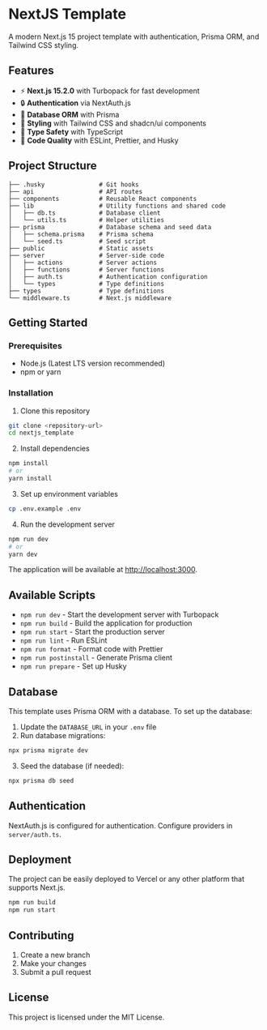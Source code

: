 # NextJS Template

A modern Next.js 15 project template with authentication, Prisma ORM, and Tailwind CSS styling.

## Features

- ⚡ **Next.js 15.2.0** with Turbopack for fast development
- 🔒 **Authentication** via NextAuth.js
- 💾 **Database ORM** with Prisma
- 🎨 **Styling** with Tailwind CSS and shadcn/ui components
- 📝 **Type Safety** with TypeScript
- 🧹 **Code Quality** with ESLint, Prettier, and Husky

## Project Structure

```
├── .husky               # Git hooks
├── api                  # API routes
├── components           # Reusable React components
├── lib                  # Utility functions and shared code
│   ├── db.ts            # Database client
│   └── utils.ts         # Helper utilities
├── prisma               # Database schema and seed data
│   ├── schema.prisma    # Prisma schema
│   └── seed.ts          # Seed script
├── public               # Static assets
├── server               # Server-side code
│   ├── actions          # Server actions
│   ├── functions        # Server functions
│   ├── auth.ts          # Authentication configuration
│   └── types            # Type definitions
├── types                # Type definitions
└── middleware.ts        # Next.js middleware
```

## Getting Started

### Prerequisites

- Node.js (Latest LTS version recommended)
- npm or yarn

### Installation

1. Clone this repository

```bash
git clone <repository-url>
cd nextjs_template
```

2. Install dependencies

```bash
npm install
# or
yarn install
```

3. Set up environment variables

```bash
cp .env.example .env
```

4. Run the development server

```bash
npm run dev
# or
yarn dev
```

The application will be available at [http://localhost:3000](http://localhost:3000).

## Available Scripts

- `npm run dev` - Start the development server with Turbopack
- `npm run build` - Build the application for production
- `npm run start` - Start the production server
- `npm run lint` - Run ESLint
- `npm run format` - Format code with Prettier
- `npm run postinstall` - Generate Prisma client
- `npm run prepare` - Set up Husky

## Database

This template uses Prisma ORM with a database. To set up the database:

1. Update the `DATABASE_URL` in your `.env` file
2. Run database migrations:

```bash
npx prisma migrate dev
```

3. Seed the database (if needed):

```bash
npx prisma db seed
```

## Authentication

NextAuth.js is configured for authentication. Configure providers in `server/auth.ts`.

## Deployment

The project can be easily deployed to Vercel or any other platform that supports Next.js.

```bash
npm run build
npm run start
```

## Contributing

1. Create a new branch
2. Make your changes
3. Submit a pull request

## License

This project is licensed under the MIT License.
